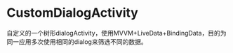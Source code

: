 # CustomDialogActivity
自定义的一个树形dialogActivity，使用MVVM+LiveData+BindingData，目的为同一应用多次使用相同的dialog来筛选不同的数据。
